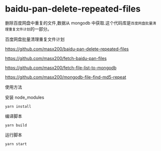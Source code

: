 # baidu-pan-delete-repeated-files

删除百度网盘中重复的文件,数据从 mongodb 中获取.这个代码库是`百度网盘批量清理重复文件计划`的一部分。

百度网盘批量清理重复文件计划

https://github.com/masx200/baidu-pan-delete-repeated-files

https://github.com/masx200/fetch-baidu-pan-files

https://github.com/masx200/fetch-file-list-to-mongodb

https://github.com/masx200/mongodb-file-find-md5-repeat

使用方法

安装 node_modules

```shell
yarn install
```

编译脚本

```shell
yarn build
```

运行脚本

```shell
yarn start
```
